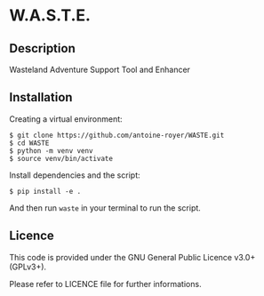 # W.A.S.T.E.

## Description

Wasteland Adventure Support Tool and Enhancer

## Installation

Creating a virtual environment:
```
$ git clone https://github.com/antoine-royer/WASTE.git
$ cd WASTE
$ python -m venv venv
$ source venv/bin/activate
```

Install dependencies and the script:
```
$ pip install -e .
```

And then run `waste` in your terminal to run the script.

## Licence
This code is provided under the GNU General Public Licence v3.0+ (GPLv3+).

Please refer to LICENCE file for further informations. 
